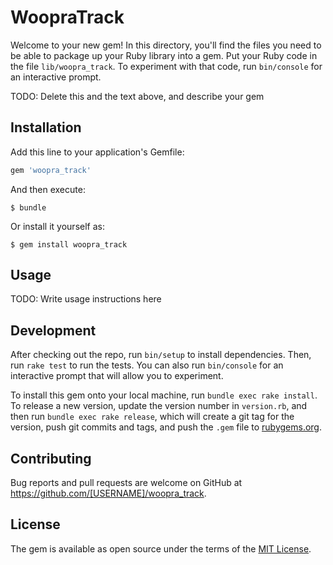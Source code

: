 # WoopraTrack

Welcome to your new gem! In this directory, you'll find the files you need to be able to package up your Ruby library into a gem. Put your Ruby code in the file `lib/woopra_track`. To experiment with that code, run `bin/console` for an interactive prompt.

TODO: Delete this and the text above, and describe your gem

## Installation

Add this line to your application's Gemfile:

```ruby
gem 'woopra_track'
```

And then execute:

    $ bundle

Or install it yourself as:

    $ gem install woopra_track

## Usage

TODO: Write usage instructions here

## Development

After checking out the repo, run `bin/setup` to install dependencies. Then, run `rake test` to run the tests. You can also run `bin/console` for an interactive prompt that will allow you to experiment.

To install this gem onto your local machine, run `bundle exec rake install`. To release a new version, update the version number in `version.rb`, and then run `bundle exec rake release`, which will create a git tag for the version, push git commits and tags, and push the `.gem` file to [rubygems.org](https://rubygems.org).

## Contributing

Bug reports and pull requests are welcome on GitHub at https://github.com/[USERNAME]/woopra_track.

## License

The gem is available as open source under the terms of the [MIT License](http://opensource.org/licenses/MIT).
